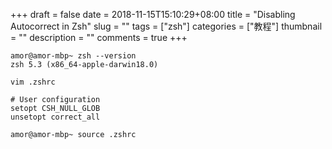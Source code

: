 +++ 
draft = false
date = 2018-11-15T15:10:29+08:00
title = "Disabling Autocorrect in Zsh"
slug = "" 
tags = ["zsh"]
categories = ["教程"]
thumbnail = "<no value>"
description = ""
comments = true 
+++

```
amor@amor-mbp~ zsh --version
zsh 5.3 (x86_64-apple-darwin18.0)
```

```
vim .zshrc
```

```
# User configuration
setopt CSH_NULL_GLOB
unsetopt correct_all
```

```
amor@amor-mbp~ source .zshrc
```